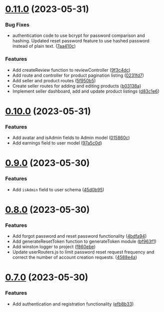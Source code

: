 # [0.11.0](https://github.com/hossainchisty/eCommerce-Backend-API/compare/v0.10.0...v0.11.0) (2023-05-31)


### Bug Fixes

* authentication code to use bcrypt for password comparison and hashing. Updated reset password feature to use hashed password instead of plain text. ([7aa410c](https://github.com/hossainchisty/eCommerce-Backend-API/commit/7aa410cf53e6b8ace264d6e94ec8ac1ca4a20004))


### Features

* Add createReview function to reviewController ([9f3c4dc](https://github.com/hossainchisty/eCommerce-Backend-API/commit/9f3c4dc47fc6a1783d1182eab43f85a701552ac6))
* Add route and controller for product pagination listing ([0231fd7](https://github.com/hossainchisty/eCommerce-Backend-API/commit/0231fd73572392c7c9636ea75c3e49b94579eaf5))
* Add seller and product routes ([5f950b5](https://github.com/hossainchisty/eCommerce-Backend-API/commit/5f950b595b99b46ec53b9eb74d66ed61098b5052))
* Create seller routes for adding and editing products ([b03138a](https://github.com/hossainchisty/eCommerce-Backend-API/commit/b03138a787a13192ff514cbb6a43a92c2ac53127))
* Implement seller dashboard, add and update product listings ([d83c1e6](https://github.com/hossainchisty/eCommerce-Backend-API/commit/d83c1e6cfd49dca4c9c86201da3d7936c51cc208))



# [0.10.0](https://github.com/hossainchisty/eCommerce-Backend-API/compare/v0.9.0...v0.10.0) (2023-05-31)


### Features

* Add avatar and isAdmin fields to Admin model ([015860c](https://github.com/hossainchisty/eCommerce-Backend-API/commit/015860c9e66e471dc34f76bd05e7c72914255e22))
* Add earnings field to user model ([97a5c0d](https://github.com/hossainchisty/eCommerce-Backend-API/commit/97a5c0df82c29e02d980e25c7b8f0ad3aec3c5cd))



# [0.9.0](https://github.com/hossainchisty/eCommerce-Backend-API/compare/v0.8.0...v0.9.0) (2023-05-30)


### Features

* Add `isAdmin` field to user schema ([45d0b95](https://github.com/hossainchisty/eCommerce-Backend-API/commit/45d0b959fa821063b67cf1bfb60844b14b5e9666))



# [0.8.0](https://github.com/hossainchisty/eCommerce-Backend-API/compare/v0.7.0...v0.8.0) (2023-05-30)


### Features

* Add forgot password and reset password functionality ([4bdfa94](https://github.com/hossainchisty/eCommerce-Backend-API/commit/4bdfa94ae86bf745d2d79c80bbe071fde3bc5ea9))
* Add generateResetToken function to generateToken module ([bf963f1](https://github.com/hossainchisty/eCommerce-Backend-API/commit/bf963f13d9fa49a482b8d7a4ecea465503224412))
* Add winston logger to project ([f860ebe](https://github.com/hossainchisty/eCommerce-Backend-API/commit/f860ebe10617c73560e45ab4f31e35e9f98bf3e3))
* Update userRouters.js to limit password reset request frequency and correct the number of account creation requests. ([4588e4a](https://github.com/hossainchisty/eCommerce-Backend-API/commit/4588e4ae9188c6d5c15f0b38c7b09ce812d7fe40))



# [0.7.0](https://github.com/hossainchisty/eCommerce-Backend-API/compare/v0.6.0...v0.7.0) (2023-05-30)


### Features

* Add authentication and registration functionality ([efb8b33](https://github.com/hossainchisty/eCommerce-Backend-API/commit/efb8b3376eb617e55f9e277976caa501ef3c1057))



